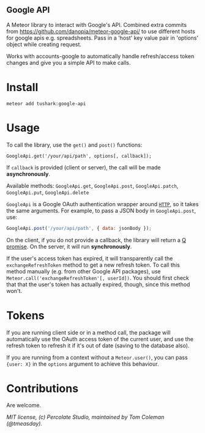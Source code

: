 Google API
----------

A Meteor library to interact with Google's API.
Combined extra commits from https://github.com/danopia/meteor-google-api/ to use different hosts for google apis e.g. spreadsheets.
Pass in a 'host' key value pair in 'options' object while creating request.

Works with accounts-google to automatically handle refresh/access token changes and give you a simple API to make calls.

# Install

```
meteor add tushark:google-api
```

# Usage

To call the library, use the `get()` and `post()` functions:

```
GoogleApi.get('/your/api/path', options[, callback]);
```

If `callback` is provided (client or server), the call will be made **asynchronously**.

Available methods: `GoogleApi.get`, `GoogleApi.post`, `GoogleApi.patch`, `GoogleApi.put`, `GoogleApi.delete`

`GoogleApi` is a Google OAuth authentication wrapper around [`HTTP`](http://docs.meteor.com/#/full/http), so it takes the same arguments. For example, to pass a JSON body in `GoogleApi.post`, use:

````javascript
GoogleApi.post('/your/api/path', { data: jsonBody });
````

On the client, if you do not provide a callback, the library will return a [Q promise](https://github.com/kriskowal/q). On the server, it will run **synchronously**.

If the user's access token has expired, it will transparently call the `exchangeRefreshToken` method to get a new refresh token. To call this method manually (e.g. from other Google API packages), use `Meteor.call('exchangeRefreshToken'[, userId])`. You should first check that that the user's token has actually expired, though, since this method won't.

# Tokens

If you are running client side or in a method call, the package will automatically use the OAuth access token of the current user, and use the refresh token to refresh it if it's out of date (saving to the database also).

If you are running from a context without a `Meteor.user()`, you can pass `{user: X}` in the `options` argument to achieve this behaviour.

# Contributions

Are welcome.

*MIT license, (c) Percolate Studio, maintained by Tom Coleman (@tmeasday).*
